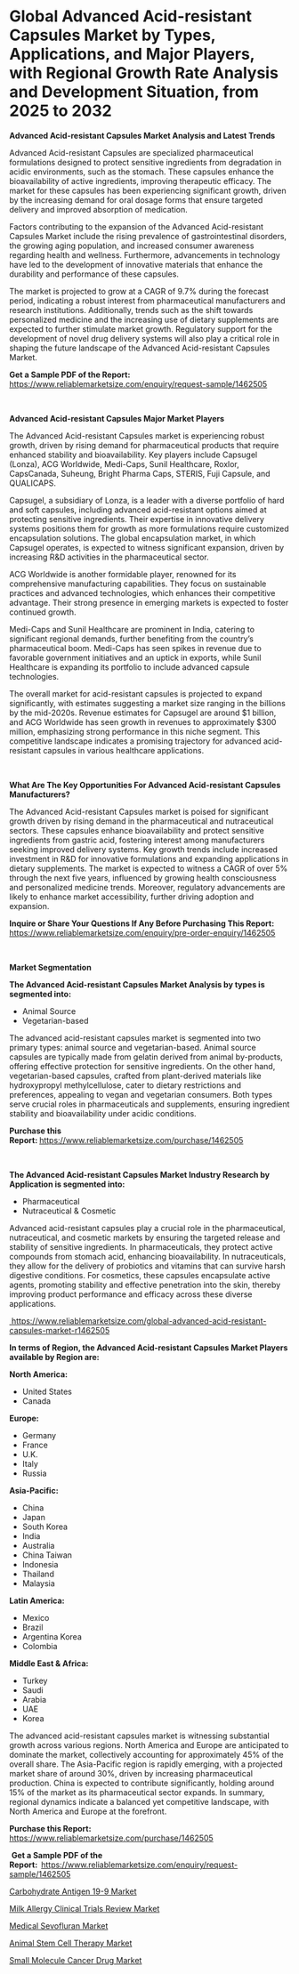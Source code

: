 <p><h1>Global Advanced Acid-resistant Capsules Market by Types, Applications, and Major Players, with Regional Growth Rate Analysis and Development Situation, from 2025 to 2032</h1></p><p><strong>Advanced Acid-resistant Capsules Market Analysis and Latest Trends</strong></p>
<p><p>Advanced Acid-resistant Capsules are specialized pharmaceutical formulations designed to protect sensitive ingredients from degradation in acidic environments, such as the stomach. These capsules enhance the bioavailability of active ingredients, improving therapeutic efficacy. The market for these capsules has been experiencing significant growth, driven by the increasing demand for oral dosage forms that ensure targeted delivery and improved absorption of medication.</p><p>Factors contributing to the expansion of the Advanced Acid-resistant Capsules Market include the rising prevalence of gastrointestinal disorders, the growing aging population, and increased consumer awareness regarding health and wellness. Furthermore, advancements in technology have led to the development of innovative materials that enhance the durability and performance of these capsules.</p><p>The market is projected to grow at a CAGR of 9.7% during the forecast period, indicating a robust interest from pharmaceutical manufacturers and research institutions. Additionally, trends such as the shift towards personalized medicine and the increasing use of dietary supplements are expected to further stimulate market growth. Regulatory support for the development of novel drug delivery systems will also play a critical role in shaping the future landscape of the Advanced Acid-resistant Capsules Market.</p></p>
<p><strong>Get a Sample PDF of the Report:&nbsp;</strong> <a href="https://www.reliablemarketsize.com/enquiry/request-sample/1462505?utm_campaign=1888&utm_medium=2&utm_source=Github&utm_content=ia&utm_term=09032025&utm_id=advanced-acid-resistant-capsules">https://www.reliablemarketsize.com/enquiry/request-sample/1462505</a></p>
<p>&nbsp;</p>
<p><strong>Advanced Acid-resistant Capsules Major Market Players</strong></p>
<p><p>The Advanced Acid-resistant Capsules market is experiencing robust growth, driven by rising demand for pharmaceutical products that require enhanced stability and bioavailability. Key players include Capsugel (Lonza), ACG Worldwide, Medi-Caps, Sunil Healthcare, Roxlor, CapsCanada, Suheung, Bright Pharma Caps, STERIS, Fuji Capsule, and QUALICAPS.</p><p>Capsugel, a subsidiary of Lonza, is a leader with a diverse portfolio of hard and soft capsules, including advanced acid-resistant options aimed at protecting sensitive ingredients. Their expertise in innovative delivery systems positions them for growth as more formulations require customized encapsulation solutions. The global encapsulation market, in which Capsugel operates, is expected to witness significant expansion, driven by increasing R&D activities in the pharmaceutical sector.</p><p>ACG Worldwide is another formidable player, renowned for its comprehensive manufacturing capabilities. They focus on sustainable practices and advanced technologies, which enhances their competitive advantage. Their strong presence in emerging markets is expected to foster continued growth.</p><p>Medi-Caps and Sunil Healthcare are prominent in India, catering to significant regional demands, further benefiting from the country’s pharmaceutical boom. Medi-Caps has seen spikes in revenue due to favorable government initiatives and an uptick in exports, while Sunil Healthcare is expanding its portfolio to include advanced capsule technologies.</p><p>The overall market for acid-resistant capsules is projected to expand significantly, with estimates suggesting a market size ranging in the billions by the mid-2020s. Revenue estimates for Capsugel are around $1 billion, and ACG Worldwide has seen growth in revenues to approximately $300 million, emphasizing strong performance in this niche segment. This competitive landscape indicates a promising trajectory for advanced acid-resistant capsules in various healthcare applications.</p></p>
<p>&nbsp;</p>
<p><strong>What Are The Key Opportunities For Advanced Acid-resistant Capsules Manufacturers?</strong></p>
<p><p>The Advanced Acid-resistant Capsules market is poised for significant growth driven by rising demand in the pharmaceutical and nutraceutical sectors. These capsules enhance bioavailability and protect sensitive ingredients from gastric acid, fostering interest among manufacturers seeking improved delivery systems. Key growth trends include increased investment in R&D for innovative formulations and expanding applications in dietary supplements. The market is expected to witness a CAGR of over 5% through the next five years, influenced by growing health consciousness and personalized medicine trends. Moreover, regulatory advancements are likely to enhance market accessibility, further driving adoption and expansion.</p></p>
<p><strong>Inquire or Share Your Questions If Any Before Purchasing This Report:</strong> <a href="https://www.reliablemarketsize.com/enquiry/pre-order-enquiry/1462505?utm_campaign=1888&utm_medium=2&utm_source=Github&utm_content=ia&utm_term=09032025&utm_id=advanced-acid-resistant-capsules">https://www.reliablemarketsize.com/enquiry/pre-order-enquiry/1462505</a></p>
<p>&nbsp;</p>
<p><strong>Market Segmentation</strong></p>
<p><strong>The Advanced Acid-resistant Capsules Market Analysis by types is segmented into:</strong></p>
<p><ul><li>Animal Source</li><li>Vegetarian-based</li></ul></p>
<p><p>The advanced acid-resistant capsules market is segmented into two primary types: animal source and vegetarian-based. Animal source capsules are typically made from gelatin derived from animal by-products, offering effective protection for sensitive ingredients. On the other hand, vegetarian-based capsules, crafted from plant-derived materials like hydroxypropyl methylcellulose, cater to dietary restrictions and preferences, appealing to vegan and vegetarian consumers. Both types serve crucial roles in pharmaceuticals and supplements, ensuring ingredient stability and bioavailability under acidic conditions.</p></p>
<p><strong>Purchase this Report:&nbsp;</strong><a href="https://www.reliablemarketsize.com/purchase/1462505?utm_campaign=1888&utm_medium=2&utm_source=Github&utm_content=ia&utm_term=09032025&utm_id=advanced-acid-resistant-capsules">https://www.reliablemarketsize.com/purchase/1462505</a></p>
<p>&nbsp;</p>
<p><strong>The Advanced Acid-resistant Capsules Market Industry Research by Application is segmented into:</strong></p>
<p><ul><li>Pharmaceutical</li><li>Nutraceutical & Cosmetic</li></ul></p>
<p><p>Advanced acid-resistant capsules play a crucial role in the pharmaceutical, nutraceutical, and cosmetic markets by ensuring the targeted release and stability of sensitive ingredients. In pharmaceuticals, they protect active compounds from stomach acid, enhancing bioavailability. In nutraceuticals, they allow for the delivery of probiotics and vitamins that can survive harsh digestive conditions. For cosmetics, these capsules encapsulate active agents, promoting stability and effective penetration into the skin, thereby improving product performance and efficacy across these diverse applications.</p></p>
<p><a href="https://www.reliablemarketsize.com/global-advanced-acid-resistant-capsules-market-r1462505?utm_campaign=1888&utm_medium=2&utm_source=Github&utm_content=ia&utm_term=09032025&utm_id=advanced-acid-resistant-capsules">&nbsp;https://www.reliablemarketsize.com/global-advanced-acid-resistant-capsules-market-r1462505</a></p>
<p><strong>In terms of Region, the Advanced Acid-resistant Capsules Market Players available by Region are:</strong></p>
<p>
    <p> <strong> North America: </strong>
        <ul>
            <li>United States</li>
            <li>Canada</li>
        </ul>
        </p> 
    <p> <strong> Europe: </strong>
        <ul>
            <li>Germany</li>
            <li>France</li>
            <li>U.K.</li>
            <li>Italy</li>
            <li>Russia</li>
        </ul>
        </p> 
    <p> <strong> Asia-Pacific: </strong>
        <ul>
            <li>China</li>
            <li>Japan</li>
            <li>South Korea</li>
            <li>India</li>
            <li>Australia</li>
            <li>China Taiwan</li>
            <li>Indonesia</li>
            <li>Thailand</li>
            <li>Malaysia</li>
        </ul>
        </p> 
    <p> <strong> Latin America: </strong>
        <ul>
            <li>Mexico</li>
            <li>Brazil</li>
            <li>Argentina Korea</li>
            <li>Colombia</li>
        </ul>
        </p> 
    <p> <strong> Middle East & Africa: </strong>
        <ul>
            <li>Turkey</li>
            <li>Saudi</li>
            <li>Arabia</li>
            <li>UAE</li>
            <li>Korea</li>
        </ul>
    </p>
    </p>
<p><p>The advanced acid-resistant capsules market is witnessing substantial growth across various regions. North America and Europe are anticipated to dominate the market, collectively accounting for approximately 45% of the overall share. The Asia-Pacific region is rapidly emerging, with a projected market share of around 30%, driven by increasing pharmaceutical production. China is expected to contribute significantly, holding around 15% of the market as its pharmaceutical sector expands. In summary, regional dynamics indicate a balanced yet competitive landscape, with North America and Europe at the forefront.</p></p>
<p><strong>Purchase this Report: </strong><a href="https://www.reliablemarketsize.com/purchase/1462505?utm_campaign=1888&utm_medium=2&utm_source=Github&utm_content=ia&utm_term=09032025&utm_id=advanced-acid-resistant-capsules">https://www.reliablemarketsize.com/purchase/1462505</a></p>
<p>&nbsp;<strong>Get a Sample PDF of the Report:&nbsp;&nbsp;</strong><a href="https://www.reliablemarketsize.com/enquiry/request-sample/1462505?utm_campaign=1888&utm_medium=2&utm_source=Github&utm_content=ia&utm_term=09032025&utm_id=advanced-acid-resistant-capsules">https://www.reliablemarketsize.com/enquiry/request-sample/1462505</a></p>
<p><strong></strong></p>
<p><p><a href="https://github.com/daphnyvashdi/Market-Research-Report-List-1/blob/main/carbohydrate-antigen-19-9-market.md?utm_campaign=1888&utm_medium=2&utm_source=Github&utm_content=ia&utm_term=09032025&utm_id=advanced-acid-resistant-capsules">Carbohydrate Antigen 19-9 Market</a></p><p><a href="https://github.com/ijffseandy/Market-Research-Report-List-1/blob/main/milk-allergy-clinical-trials-review-market.md?utm_campaign=1888&utm_medium=2&utm_source=Github&utm_content=ia&utm_term=09032025&utm_id=advanced-acid-resistant-capsules">Milk Allergy Clinical Trials Review Market</a></p><p><a href="https://github.com/kolffmaris58/Market-Research-Report-List-1/blob/main/medical-sevofluran-market.md?utm_campaign=1888&utm_medium=2&utm_source=Github&utm_content=ia&utm_term=09032025&utm_id=advanced-acid-resistant-capsules">Medical Sevofluran Market</a></p><p><a href="https://github.com/sderolza/Market-Research-Report-List-1/blob/main/animal-stem-cell-therapy-market.md?utm_campaign=1888&utm_medium=2&utm_source=Github&utm_content=ia&utm_term=09032025&utm_id=advanced-acid-resistant-capsules">Animal Stem Cell Therapy Market</a></p><p><a href="https://github.com/kryshaprilbb/Market-Research-Report-List-1/blob/main/small-molecule-cancer-drug-market.md?utm_campaign=1888&utm_medium=2&utm_source=Github&utm_content=ia&utm_term=09032025&utm_id=advanced-acid-resistant-capsules">Small Molecule Cancer Drug Market</a></p></p>